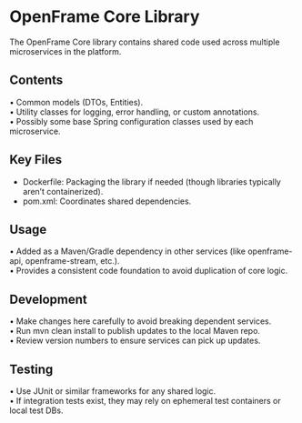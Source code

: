# OpenFrame Core Library

The OpenFrame Core library contains shared code used across multiple microservices in the platform.

## Contents
• Common models (DTOs, Entities).  
• Utility classes for logging, error handling, or custom annotations.  
• Possibly some base Spring configuration classes used by each microservice.

## Key Files
- Dockerfile: Packaging the library if needed (though libraries typically aren’t containerized).  
- pom.xml: Coordinates shared dependencies.  

## Usage
• Added as a Maven/Gradle dependency in other services (like openframe-api, openframe-stream, etc.).  
• Provides a consistent code foundation to avoid duplication of core logic.

## Development
• Make changes here carefully to avoid breaking dependent services.  
• Run mvn clean install to publish updates to the local Maven repo.  
• Review version numbers to ensure services can pick up updates.

## Testing
• Use JUnit or similar frameworks for any shared logic.  
• If integration tests exist, they may rely on ephemeral test containers or local test DBs.